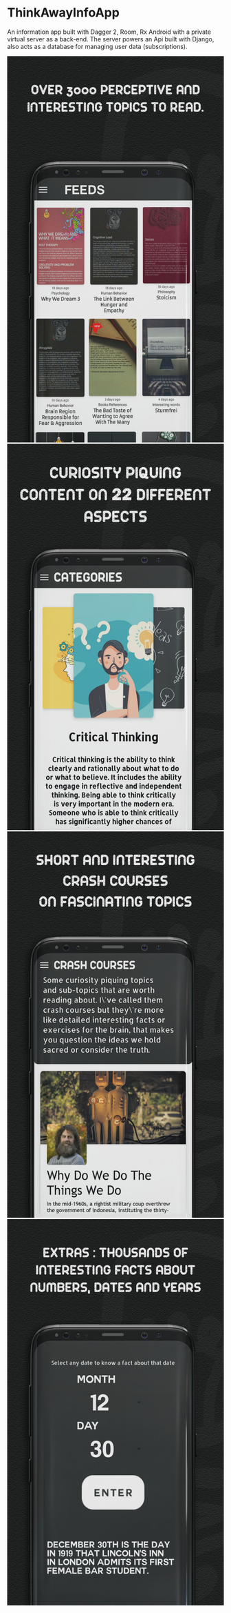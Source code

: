 # ThinkAwayInfoApp
An information app built with Dagger 2, Room, Rx Android with a private virtual server as a back-end. The server powers an Api built with Django, also acts as a database for managing user data (subscriptions). 

<img src="https://raw.githubusercontent.com/Kurtz0420/HeadlinesHay/master/imgs/others/thinkaway/1.jpg?raw=true" />


<img src="https://raw.githubusercontent.com/Kurtz0420/HeadlinesHay/master/imgs/others/thinkaway/3.jpg?raw=true" />



<img src="https://raw.githubusercontent.com/Kurtz0420/HeadlinesHay/master/imgs/others/thinkaway/4.jpg?raw=true" />



<img src="https://raw.githubusercontent.com/Kurtz0420/HeadlinesHay/master/imgs/others/thinkaway/5.jpg?raw=true" />

